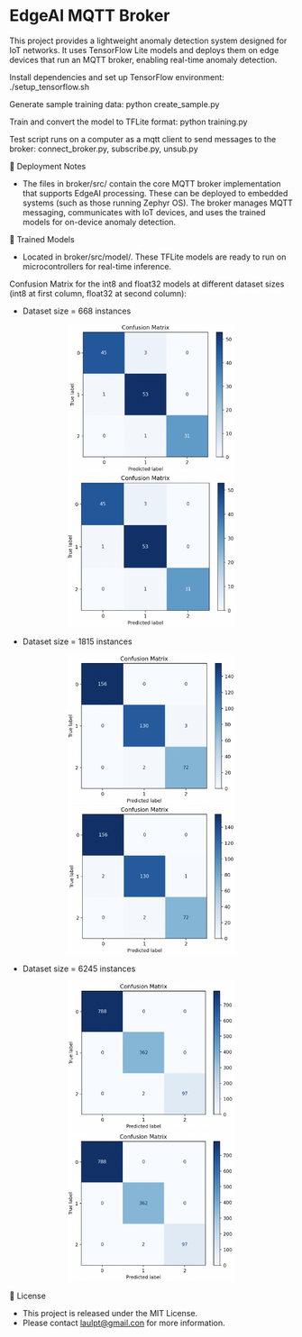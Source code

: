 # EdgeAI MQTT Broker
This project provides a lightweight anomaly detection system designed for IoT networks. It uses TensorFlow Lite models and deploys them on edge devices that run an MQTT broker, enabling real-time anomaly detection.

Install dependencies and set up TensorFlow environment:
   ./setup_tensorflow.sh

Generate sample training data:
   python create_sample.py

Train and convert the model to TFLite format:
   python training.py

Test script runs on a computer as a mqtt client to send messages to the broker:
connect_broker.py, subscribe.py, unsub.py

🚀 Deployment Notes
- The files in broker/src/ contain the core MQTT broker implementation that supports EdgeAI processing. These can be deployed to embedded systems (such as those running Zephyr OS). The broker manages MQTT messaging, communicates with IoT devices, and uses the trained models for on-device anomaly detection.

🤖 Trained Models
- Located in broker/src/model/. These TFLite models are ready to run on microcontrollers for real-time inference.

Confusion Matrix for the int8 and float32 models at different dataset sizes (int8 at first column, float32 at second column):
- Dataset size = 668 instances
<p align="center">
  <img src="/668_int8.png" alt="Architecture Diagram" width="300"/>
  <img src="/668_float.png" alt="Architecture Diagram" width="300"/>
</p>

- Dataset size = 1815 instances
<p align="center">
  <img src="/1815_int8.png" alt="Architecture Diagram" width="300"/>
  <img src="/1815_float.png" alt="Architecture Diagram" width="300"/>
</p>

- Dataset size = 6245 instances
<p align="center">
  <img src="/6245_int8.png" alt="Architecture Diagram" width="300"/>
  <img src="/6245_float.png" alt="Architecture Diagram" width="300"/>
</p>


📜 License
- This project is released under the MIT License.
- Please contact laulpt@gmail.con for more information.
